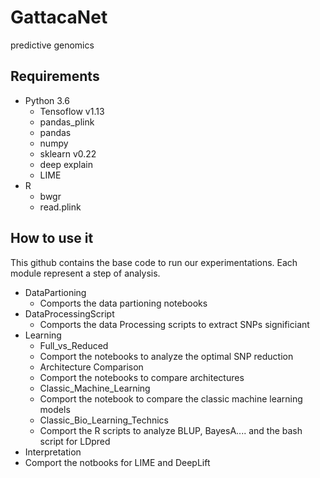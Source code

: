 # GattacaNet
predictive genomics
## Requirements
  * Python 3.6
    * Tensoflow v1.13
    * pandas_plink
    * pandas
    * numpy
    * sklearn v0.22
    * deep explain
    * LIME
  * R
    * bwgr
    * read.plink
  
 ## How to use it 
 
 This github contains the base code to run our experimentations. Each module represent a step of analysis. 
  * DataPartioning
    * Comports the data partioning notebooks
  * DataProcessingScript
    * Comports the data Processing scripts to extract SNPs significiant
  * Learning
    * Full_vs_Reduced
     * Comport the notebooks to analyze the optimal SNP reduction
    * Architecture Comparison 
     * Comport the notebooks to compare architectures
    * Classic_Machine_Learning
     * Comport the notebook to compare the classic machine learning models
    * Classic_Bio_Learning_Technics
     * Comport the R scripts to analyze BLUP, BayesA.... and the bash script for LDpred
  * Interpretation
   * Comport the notbooks for LIME and DeepLift


